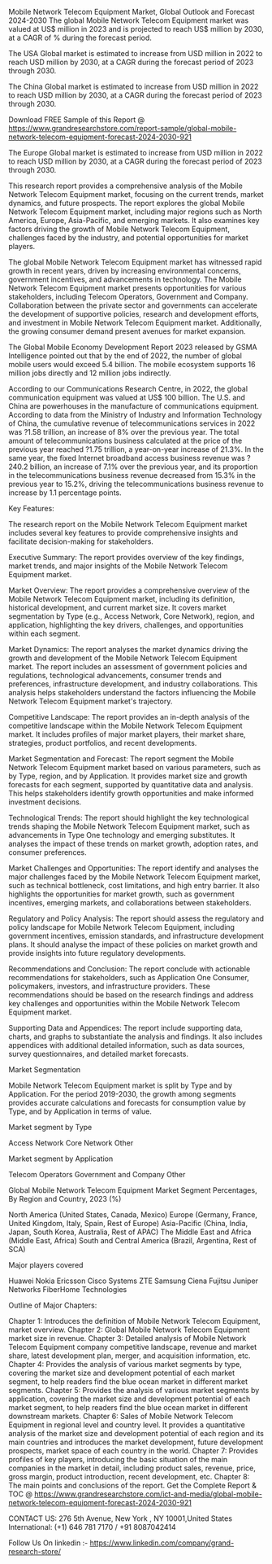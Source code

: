 Mobile Network Telecom Equipment Market, Global Outlook and Forecast 2024-2030
The global Mobile Network Telecom Equipment market was valued at US$ million in 2023 and is projected to reach US$ million by 2030, at a CAGR of % during the forecast period.

The USA Global market is estimated to increase from USD million in 2022 to reach USD million by 2030, at a CAGR during the forecast period of 2023 through 2030.

The China Global market is estimated to increase from USD million in 2022 to reach USD million by 2030, at a CAGR during the forecast period of 2023 through 2030.

Download FREE Sample of this Report @ https://www.grandresearchstore.com/report-sample/global-mobile-network-telecom-equipment-forecast-2024-2030-921

The Europe Global market is estimated to increase from USD million in 2022 to reach USD million by 2030, at a CAGR during the forecast period of 2023 through 2030.

This research report provides a comprehensive analysis of the Mobile Network Telecom Equipment market, focusing on the current trends, market dynamics, and future prospects. The report explores the global Mobile Network Telecom Equipment market, including major regions such as North America, Europe, Asia-Pacific, and emerging markets. It also examines key factors driving the growth of Mobile Network Telecom Equipment, challenges faced by the industry, and potential opportunities for market players.

The global Mobile Network Telecom Equipment market has witnessed rapid growth in recent years, driven by increasing environmental concerns, government incentives, and advancements in technology. The Mobile Network Telecom Equipment market presents opportunities for various stakeholders, including Telecom Operators, Government and Company. Collaboration between the private sector and governments can accelerate the development of supportive policies, research and development efforts, and investment in Mobile Network Telecom Equipment market. Additionally, the growing consumer demand present avenues for market expansion.

The Global Mobile Economy Development Report 2023 released by GSMA Intelligence pointed out that by the end of 2022, the number of global mobile users would exceed 5.4 billion. The mobile ecosystem supports 16 million jobs directly and 12 million jobs indirectly.

According to our Communications Research Centre, in 2022, the global communication equipment was valued at US$ 100 billion. The U.S. and China are powerhouses in the manufacture of communications equipment. According to data from the Ministry of Industry and Information Technology of China, the cumulative revenue of telecommunications services in 2022 was ?1.58 trillion, an increase of 8% over the previous year. The total amount of telecommunications business calculated at the price of the previous year reached ?1.75 trillion, a year-on-year increase of 21.3%. In the same year, the fixed Internet broadband access business revenue was ?240.2 billion, an increase of 7.1% over the previous year, and its proportion in the telecommunications business revenue decreased from 15.3% in the previous year to 15.2%, driving the telecommunications business revenue to increase by 1.1 percentage points.

Key Features:

The research report on the Mobile Network Telecom Equipment market includes several key features to provide comprehensive insights and facilitate decision-making for stakeholders.

Executive Summary: The report provides overview of the key findings, market trends, and major insights of the Mobile Network Telecom Equipment market.

Market Overview: The report provides a comprehensive overview of the Mobile Network Telecom Equipment market, including its definition, historical development, and current market size. It covers market segmentation by Type (e.g., Access Network, Core Network), region, and application, highlighting the key drivers, challenges, and opportunities within each segment.

Market Dynamics: The report analyses the market dynamics driving the growth and development of the Mobile Network Telecom Equipment market. The report includes an assessment of government policies and regulations, technological advancements, consumer trends and preferences, infrastructure development, and industry collaborations. This analysis helps stakeholders understand the factors influencing the Mobile Network Telecom Equipment market's trajectory.

Competitive Landscape: The report provides an in-depth analysis of the competitive landscape within the Mobile Network Telecom Equipment market. It includes profiles of major market players, their market share, strategies, product portfolios, and recent developments.

Market Segmentation and Forecast: The report segment the Mobile Network Telecom Equipment market based on various parameters, such as by Type, region, and by Application. It provides market size and growth forecasts for each segment, supported by quantitative data and analysis. This helps stakeholders identify growth opportunities and make informed investment decisions.

Technological Trends: The report should highlight the key technological trends shaping the Mobile Network Telecom Equipment market, such as advancements in Type One technology and emerging substitutes. It analyses the impact of these trends on market growth, adoption rates, and consumer preferences.

Market Challenges and Opportunities: The report identify and analyses the major challenges faced by the Mobile Network Telecom Equipment market, such as technical bottleneck, cost limitations, and high entry barrier. It also highlights the opportunities for market growth, such as government incentives, emerging markets, and collaborations between stakeholders.

Regulatory and Policy Analysis: The report should assess the regulatory and policy landscape for Mobile Network Telecom Equipment, including government incentives, emission standards, and infrastructure development plans. It should analyse the impact of these policies on market growth and provide insights into future regulatory developments.

Recommendations and Conclusion: The report conclude with actionable recommendations for stakeholders, such as Application One Consumer, policymakers, investors, and infrastructure providers. These recommendations should be based on the research findings and address key challenges and opportunities within the Mobile Network Telecom Equipment market.

Supporting Data and Appendices: The report include supporting data, charts, and graphs to substantiate the analysis and findings. It also includes appendices with additional detailed information, such as data sources, survey questionnaires, and detailed market forecasts.

Market Segmentation

Mobile Network Telecom Equipment market is split by Type and by Application. For the period 2019-2030, the growth among segments provides accurate calculations and forecasts for consumption value by Type, and by Application in terms of value.

Market segment by Type

Access Network
Core Network
Other

Market segment by Application

Telecom Operators
Government and Company
Other

Global Mobile Network Telecom Equipment Market Segment Percentages, By Region and Country, 2023 (%)

North America (United States, Canada, Mexico)
Europe (Germany, France, United Kingdom, Italy, Spain, Rest of Europe)
Asia-Pacific (China, India, Japan, South Korea, Australia, Rest of APAC)
The Middle East and Africa (Middle East, Africa)
South and Central America (Brazil, Argentina, Rest of SCA)

Major players covered

Huawei
Nokia
Ericsson
Cisco Systems
ZTE
Samsung
Ciena
Fujitsu
Juniper Networks
FiberHome Technologies

Outline of Major Chapters:

Chapter 1: Introduces the definition of Mobile Network Telecom Equipment, market overview.
Chapter 2: Global Mobile Network Telecom Equipment market size in revenue.
Chapter 3: Detailed analysis of Mobile Network Telecom Equipment company competitive landscape, revenue and market share, latest development plan, merger, and acquisition information, etc.
Chapter 4: Provides the analysis of various market segments by type, covering the market size and development potential of each market segment, to help readers find the blue ocean market in different market segments.
Chapter 5: Provides the analysis of various market segments by application, covering the market size and development potential of each market segment, to help readers find the blue ocean market in different downstream markets.
Chapter 6: Sales of Mobile Network Telecom Equipment in regional level and country level. It provides a quantitative analysis of the market size and development potential of each region and its main countries and introduces the market development, future development prospects, market space of each country in the world.
Chapter 7: Provides profiles of key players, introducing the basic situation of the main companies in the market in detail, including product sales, revenue, price, gross margin, product introduction, recent development, etc.
Chapter 8: The main points and conclusions of the report.
Get the Complete Report & TOC @ https://www.grandresearchstore.com/ict-and-media/global-mobile-network-telecom-equipment-forecast-2024-2030-921

CONTACT US:
276 5th Avenue, New York , NY 10001,United States
International: (+1) 646 781 7170 / +91 8087042414

Follow Us On linkedin :- https://www.linkedin.com/company/grand-research-store/
